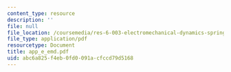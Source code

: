 ```yaml
---
content_type: resource
description: ''
file: null
file_location: /coursemedia/res-6-003-electromechanical-dynamics-spring-2009/abc6a825f4eb0fd0091acfccd79d5168_app_e_emd.pdf
file_type: application/pdf
resourcetype: Document
title: app_e_emd.pdf
uid: abc6a825-f4eb-0fd0-091a-cfccd79d5168
---
```

